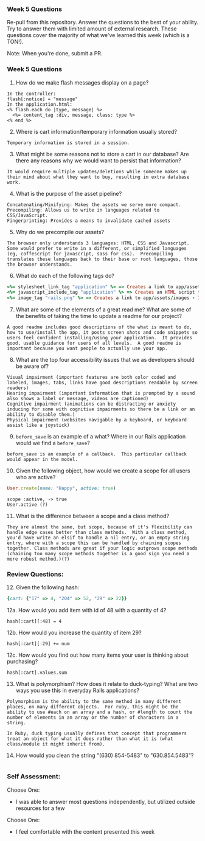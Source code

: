 ### Week 5 Questions

Re-pull from this repository. Answer the questions to the best of your ability. Try to answer them with limited amount of external research. These questions cover the majority of what we've learned this week (which is a TON!).

Note: When you're done, submit a PR.

### Week 5 Questions
1. How do we make flash messages display on a page?
```
In the controller:
flash[:notice] = "message"
In the application.html:
<% flash.each do |type, message| %>
  <%= content_tag :div, message, class: type %>
<% end %>

```
2. Where is cart information/temporary information usually stored?
```
Temporary information is stored in a session.
```
3. What might be some reasons not to store a cart in our database? Are there any reasons why we would want to persist that information?
```
It would require multiple updates/deletions while someone makes up their mind about what they want to buy, resulting in extra database work.
```
4. What is the purpose of the asset pipeline?
```
Concatenating/Minifying: Makes the assets we serve more compact.
Precompiling: Allows us to write in languages related to CSS/JavaScript.
Fingerprinting: Provides a means to invalidate cached assets
```
5. Why do we precompile our assets?
```
The browser only understands 3 languages: HTML, CSS and Javascript.  Some would prefer to write in a different, or simplified languages (eg, coffescript for javascript, sass for css).  Precompiling translates these languages back to their base or root languages, those the browser understands.
```
6. What do each of the following tags do?
```ruby
<%= stylesheet_link_tag "application" %> => Creates a link to app/assets/stylesheet - It embeds a call to the CSS stylesheet
<%= javascript_include_tag "application" %> => Creates an HTML script tag for the specified source
<%= image_tag "rails.png" %> => Creates a link to app/assets/images - It embeds a link to an image in the HTML file
```
7. What are some of the elements of a great read me? What are some of the benefits of taking the time to update a readme for our project?
```
A good readme includes good descriptions of the what is meant to do, how to use/install the app, it posts screen shots and code snippets so users feel confident installing/using your application.  It provides good, usable guidance for users of all levels.  A good readme is important because you want people to actually use your app.
```
8. What are the top four accessibility issues that we as developers should be aware of?
```
Visual impairment (important features are both color coded and labeled, images, tabs, links have good descriptions readable by screen readers)
Hearing impairment (important information that is prompted by a sound also shows a label or message, videos are captioned)
Cognitive impairment (animations can be distracting or anxiety inducing for some with cognitive impairments so there be a link or an ability to disable them.)
Physical impairment (websites navigable by a keyboard, or keyboard assist like a joystick)
```
9. `before_save` is an example of a what? Where in our Rails application would we find a `before_save`?
```
before_save is an example of a callback.  This particular callback would appear in the model.
```
10. Given the following object, how would we create a scope for all users who are active?
```ruby
User.create(name: "Happy", active: true)
```
```
scope :active, -> true
User.active (?)
```
11. What is the difference between a scope and a class method?
```
They are almost the same, but scope, because of it's flexibility can handle edge cases better than class methods.  With a class method, you'd have write an elsif to handle a nil entry, or an empty string entry, where with a scope this can be handled by chaining scopes together. Class methods are great if your logic outgrows scope methods (chaining too many scope methods together is a good sign you need a more robust method.)(?)
```

### Review Questions:  
12. Given the following hash:  

```ruby
{cart: {"17" => 4, "204" => 52, "29" => 22}}
```

12a. How would you add item with id of 48 with a quantity of 4?  
```
hash[:cart][:48] = 4
```
12b. How would you increase the quantity of item 29?
```
hash[:cart][:29] += num
```
12c. How would you find out how many items your user is thinking about purchasing?  
```
hash[:cart].values.sum
```
13. What is polymorphism? How does it relate to duck-typing? What are two ways you use this in everyday Rails applications?
```
Polymorphism is the ability to the same method in many different places, on many different objects.  For ruby, this might be the ability to use #each on an array and a hash, or #length to count the number of elements in an array or the number of characters in a string.

In Ruby, duck typing usually defines that concept that programmers treat an object for what it does rather than what it is (what class/module it might inherit from).
```
14. How would you clean the string "(630) 854-5483" to "630.854.5483"?  
```
```

### Self Assessment:
Choose One:
* I was able to answer most questions independently, but utilized outside resources for a few

Choose One:
* I feel comfortable with the content presented this week
